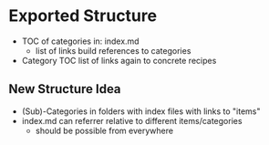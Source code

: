 # Exported Structure

- TOC of categories in: index.md
  - list of links build references to categories
- Category TOC list of links again to concrete recipes

## New Structure Idea

- (Sub)-Categories in folders with index files with links to "items"
- index.md can referrer relative to different items/categories
  - should be possible from everywhere
